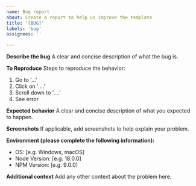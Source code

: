 ```yaml
---
name: Bug report
about: Create a report to help us improve the template
title: '[BUG]'
labels: 'bug'
assignees: ''

---
```


**Describe the bug**
A clear and concise description of what the bug is.

**To Reproduce**
Steps to reproduce the behavior:
1. Go to '...'
2. Click on '....'
3. Scroll down to '....'
4. See error

**Expected behavior**
A clear and concise description of what you expected to happen.

**Screenshots**
If applicable, add screenshots to help explain your problem.

**Environment (please complete the following information):**
 - OS: [e.g. Windows, macOS]
 - Node Version: [e.g. 18.0.0]
 - NPM Version: [e.g. 9.0.0]

**Additional context**
Add any other context about the problem here.

